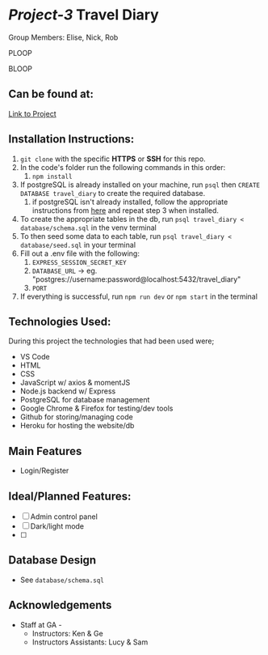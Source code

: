 # *Project-3* Travel Diary
Group Members: Elise, Nick, Rob

PLOOP

BLOOP

## Can be found at:
[Link to Project](https://wereallyouthere.herokuapp.com/)

## Installation Instructions: 
1.  `git clone` with the specific **HTTPS** or **SSH** for this repo.
2. In the code's folder run the following commands in this order:
	1. `npm install`
3. If postgreSQL is already installed on your machine, run `psql` then `CREATE DATABASE travel_diary` to create the required database.
	1. if postgreSQL isn't already installed, follow the appropriate instructions from [here](https://www.postgresql.org/download/) and repeat step 3 when installed.
4. To create the appropriate tables in the db, run `psql travel_diary < database/schema.sql` in the venv terminal
5. To then seed some data to each table, run `psql travel_diary < database/seed.sql` in your terminal
6. Fill out a .env file with the following:
	1. `EXPRESS_SESSION_SECRET_KEY`
	2. `DATABASE_URL` -> eg. "postgres://username:password@localhost:5432/travel_diary"
	3. `PORT`
7.  If everything is successful, run `npm run dev` or `npm start` in the terminal

## Technologies Used:
During this project the technologies that had been used were; 
- VS Code
- HTML
- CSS
- JavaScript w/ axios & momentJS
- Node.js backend w/ Express 
- PostgreSQL for database management
- Google Chrome & Firefox for testing/dev tools
- Github for storing/managing code
- Heroku for hosting the website/db

## Main Features
- Login/Register


## Ideal/Planned Features: 
- [ ] Admin control panel
- [ ] Dark/light mode
- [ ] 

## Database Design 
- See `database/schema.sql`

##  Acknowledgements
- Staff at GA -
	- Instructors: Ken & Ge
	- Instructors Assistants: Lucy & Sam 
